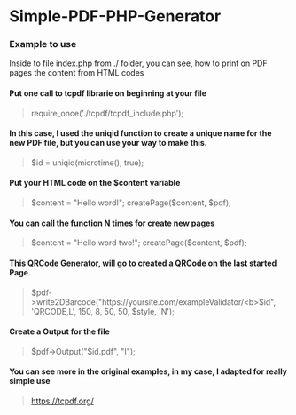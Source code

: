 # Simple-PDF-PHP-Generator

### Example to use

Inside to file index.php from ./ folder, you can see, how to print on PDF pages the content from HTML codes

#### Put one call to tcpdf librarie on beginning at your file

> require_once('./tcpdf/tcpdf_include.php');

#### In this case, I used the uniqid function to create a unique name for the new PDF file, but you can use your way to make this.

> $id = uniqid(microtime(), true);

#### Put your HTML code on the $content variable

> $content = "Hello word!";
> createPage($content, $pdf);

#### You can call the function N times for create new pages

> $content = "Hello word two!";
> createPage($content, $pdf);

#### This QRCode Generator, will go to created a QRCode on the last started Page.

> $pdf->write2DBarcode("https://yoursite.com/exampleValidator/<b>$id</b>", 'QRCODE,L', 150, 8, 50, 50, $style, 'N');

#### Create a Output for the file
> $pdf->Output("$id.pdf", "I");

#### You can see more in the original examples, in my case, I adapted for really simple use

> https://tcpdf.org/
